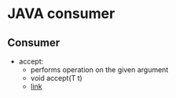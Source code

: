 # JAVA consumer

## Consumer
* accept:
    * performs operation on the given argument
    * void accept(T t)
    *  [link](https://github.com/HunorVadaszPerhat/java-predicate/tree/main/predicate/predicate_test)